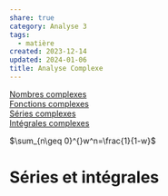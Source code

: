 ```yaml
---  
share: true  
category: Analyse 3  
tags:  
  - matière  
created: 2023-12-14  
updated: 2024-01-06  
title: Analyse Complexe  
---  
```

  
[Nombres complexes](Nombres%20complexes.md)  
[Fonctions complexes](Fonctions%20complexes.md)  
[Séries complexes](S%C3%A9ries%20complexes.md)  
[Intégrales complexes](Int%C3%A9grales%20complexes.md)  
  
$\sum_{n\geq 0}^{}w^n=\frac{1}{1-w}$  
# Séries et intégrales  
